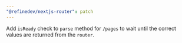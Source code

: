 ```yaml
---
"@refinedev/nextjs-router": patch
---
```


Add `isReady` check to `parse` method for `/pages` to wait until the correct values are returned from the `router`.
